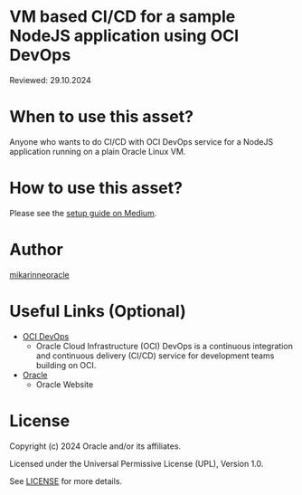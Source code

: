 <!--
Copyright (c) 2024 Oracle and/or its affiliates.

The Universal Permissive License (UPL), Version 1.0

Subject to the condition set forth below, permission is hereby granted to any
person obtaining a copy of this software, associated documentation and/or data
(collectively the "Software"), free of charge and under any and all copyright
rights in the Software, and any and all patent rights owned or freely
licensable by each licensor hereunder covering either (i) the unmodified
Software as contributed to or provided by such licensor, or (ii) the Larger
Works (as defined below), to deal in both

(a) the Software, and
(b) any piece of software and/or hardware listed in the lrgrwrks.txt file if
one is included with the Software (each a "Larger Work" to which the Software
is contributed by such licensors),

without restriction, including without limitation the rights to copy, create
derivative works of, display, perform, and distribute the Software and make,
use, sell, offer for sale, import, export, have made, and have sold the
Software and the Larger Work(s), and to sublicense the foregoing rights on
either these or other terms.

This license is subject to the following condition:
The above copyright notice and either this complete permission notice or at
a minimum a reference to the UPL must be included in all copies or
substantial portions of the Software.

THE SOFTWARE IS PROVIDED "AS IS", WITHOUT WARRANTY OF ANY KIND, EXPRESS OR
IMPLIED, INCLUDING BUT NOT LIMITED TO THE WARRANTIES OF MERCHANTABILITY,
FITNESS FOR A PARTICULAR PURPOSE AND NONINFRINGEMENT. IN NO EVENT SHALL THE
AUTHORS OR COPYRIGHT HOLDERS BE LIABLE FOR ANY CLAIM, DAMAGES OR OTHER
LIABILITY, WHETHER IN AN ACTION OF CONTRACT, TORT OR OTHERWISE, ARISING FROM,
OUT OF OR IN CONNECTION WITH THE SOFTWARE OR THE USE OR OTHER DEALINGS IN THE
SOFTWARE.
-->

# VM based CI/CD for a sample NodeJS application using OCI DevOps
 
Reviewed: 29.10.2024
 
# When to use this asset?
 
Anyone who wants to do CI/CD with OCI DevOps service for a NodeJS application running on a plain Oracle Linux VM.
 
# How to use this asset?
 
Please see the <a href="https://medium.com/@mika.rinne/ci-cd-for-nodejs-on-oci-without-kubernetes-a6f94b4b2948">setup guide on Medium</a>.

# Author
<a href="https://github.com/mikarinneoracle">mikarinneoracle</a>

# Useful Links (Optional)
 
- [OCI DevOps](https://www.oracle.com/devops/devops-service/)
    - Oracle Cloud Infrastructure (OCI) DevOps is a continuous integration and continuous delivery (CI/CD) service for development teams building on OCI.
- [Oracle](https://www.oracle.com)
    - Oracle Website
 
# License
 
Copyright (c) 2024 Oracle and/or its affiliates.
 
Licensed under the Universal Permissive License (UPL), Version 1.0.
 
See [LICENSE](https://github.com/oracle-devrel/technology-engineering/blob/main/LICENSE) for more details.

